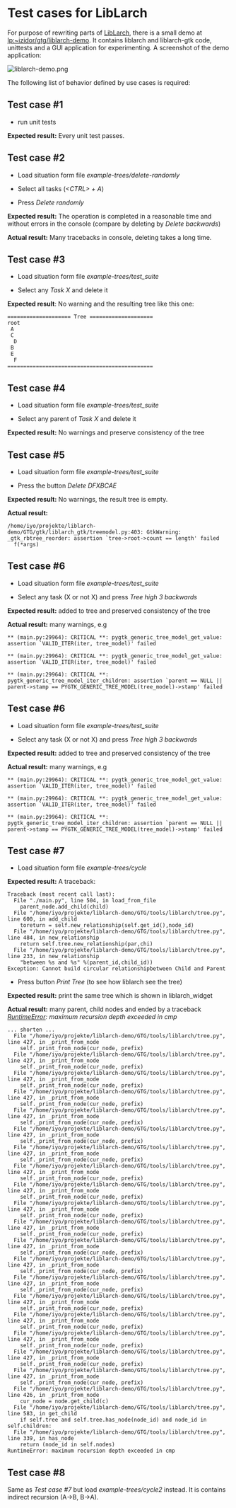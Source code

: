 # Test cases for LibLarch

For purpose of rewriting parts of [LibLarch](/gtg/liblarch), there is a
small demo at
[lp:~izidor/gtg/liblarch-demo](https://code.launchpad.net/~izidor/gtg/liblarch-demo).
It contains liblarch and liblarch-gtk code, unittests and a GUI
application for experimenting. A screenshot of the demo application:

![liblarch-demo.png](/Projects/liblarch/testcases?action=AttachFile&do=get&target=liblarch-demo.png "liblarch-demo.png")

The following list of behavior defined by use cases is required:

## Test case #1

-   run unit tests

**Expected result:** Every unit test passes.

## Test case #2

-   Load situation form file *example-trees/delete-randomly*

-   Select all tasks (*\<CTRL> + A*)

-   Press *Delete randomly*

**Expected result:** The operation is completed in a reasonable time and
without errors in the console (compare by deleting by *Delete
backwards*)

**Actual result:** Many tracebacks in console, deleting takes a long
time.

## Test case #3

-   Load situation form file *example-trees/test_suite*

-   Select any *Task X* and delete it

**Expected result**: No warning and the resulting tree like this one:

    ==================== Tree ====================
    root
     A
     C
      D
     B
     E
      F
    ==============================================

## Test case #4

-   Load situation form file *example-trees/test_suite*

-   Select any parent of *Task X* and delete it

**Expected result:** No warnings and preserve consistency of the tree

## Test case #5

-   Load situation form file *example-trees/test_suite*

-   Press the button *Delete DFXBCAE*

**Expected result:** No warnings, the result tree is empty.

**Actual result:**

    /home/iyo/projekte/liblarch-demo/GTG/gtk/liblarch_gtk/treemodel.py:403: GtkWarning: _gtk_rbtree_reorder: assertion `tree->root->count == length' failed 
      f(*args)

## Test case #6

-   Load situation form file *example-trees/test_suite*

-   Select any task (X or not X) and press *Tree high 3 backwards*

**Expected result:** added to tree and preserved consistency of the tree

**Actual result:** many warnings, e.g

    ** (main.py:29964): CRITICAL **: pygtk_generic_tree_model_get_value: assertion `VALID_ITER(iter, tree_model)' failed

    ** (main.py:29964): CRITICAL **: pygtk_generic_tree_model_get_value: assertion `VALID_ITER(iter, tree_model)' failed

    ** (main.py:29964): CRITICAL **: pygtk_generic_tree_model_iter_children: assertion `parent == NULL || parent->stamp == PYGTK_GENERIC_TREE_MODEL(tree_model)->stamp' failed

## Test case #6

-   Load situation form file *example-trees/test_suite*

-   Select any task (X or not X) and press *Tree high 3 backwards*

**Expected result:** added to tree and preserved consistency of the tree

**Actual result:** many warnings, e.g

    ** (main.py:29964): CRITICAL **: pygtk_generic_tree_model_get_value: assertion `VALID_ITER(iter, tree_model)' failed

    ** (main.py:29964): CRITICAL **: pygtk_generic_tree_model_get_value: assertion `VALID_ITER(iter, tree_model)' failed

    ** (main.py:29964): CRITICAL **: pygtk_generic_tree_model_iter_children: assertion `parent == NULL || parent->stamp == PYGTK_GENERIC_TREE_MODEL(tree_model)->stamp' failed

## Test case #7

-   Load situation form file *example-trees/cycle*

**Expected result:** A traceback:

    Traceback (most recent call last):
      File "./main.py", line 504, in load_from_file
        parent_node.add_child(child)
      File "/home/iyo/projekte/liblarch-demo/GTG/tools/liblarch/tree.py", line 600, in add_child
        toreturn = self.new_relationship(self.get_id(),node_id)
      File "/home/iyo/projekte/liblarch-demo/GTG/tools/liblarch/tree.py", line 484, in new_relationship
        return self.tree.new_relationship(par,chi)
      File "/home/iyo/projekte/liblarch-demo/GTG/tools/liblarch/tree.py", line 233, in new_relationship
        "between %s and %s" %(parent_id,child_id))
    Exception: Cannot build circular relationshipbetween Child and Parent

-   Press button *Print Tree* (to see how liblarch see the tree)

**Expected result:** print the same tree which is shown in
liblarch_widget

**Actual result:** many parent, child nodes and ended by a traceback
*[RuntimeError](/RuntimeError): maximum recursion depth exceeded in cmp*

    ... shorten ...
      File "/home/iyo/projekte/liblarch-demo/GTG/tools/liblarch/tree.py", line 427, in _print_from_node
        self._print_from_node(cur_node, prefix)
      File "/home/iyo/projekte/liblarch-demo/GTG/tools/liblarch/tree.py", line 427, in _print_from_node
        self._print_from_node(cur_node, prefix)
      File "/home/iyo/projekte/liblarch-demo/GTG/tools/liblarch/tree.py", line 427, in _print_from_node
        self._print_from_node(cur_node, prefix)
      File "/home/iyo/projekte/liblarch-demo/GTG/tools/liblarch/tree.py", line 427, in _print_from_node
        self._print_from_node(cur_node, prefix)
      File "/home/iyo/projekte/liblarch-demo/GTG/tools/liblarch/tree.py", line 427, in _print_from_node
        self._print_from_node(cur_node, prefix)
      File "/home/iyo/projekte/liblarch-demo/GTG/tools/liblarch/tree.py", line 427, in _print_from_node
        self._print_from_node(cur_node, prefix)
      File "/home/iyo/projekte/liblarch-demo/GTG/tools/liblarch/tree.py", line 427, in _print_from_node
        self._print_from_node(cur_node, prefix)
      File "/home/iyo/projekte/liblarch-demo/GTG/tools/liblarch/tree.py", line 427, in _print_from_node
        self._print_from_node(cur_node, prefix)
      File "/home/iyo/projekte/liblarch-demo/GTG/tools/liblarch/tree.py", line 427, in _print_from_node
        self._print_from_node(cur_node, prefix)
      File "/home/iyo/projekte/liblarch-demo/GTG/tools/liblarch/tree.py", line 427, in _print_from_node
        self._print_from_node(cur_node, prefix)
      File "/home/iyo/projekte/liblarch-demo/GTG/tools/liblarch/tree.py", line 427, in _print_from_node
        self._print_from_node(cur_node, prefix)
      File "/home/iyo/projekte/liblarch-demo/GTG/tools/liblarch/tree.py", line 427, in _print_from_node
        self._print_from_node(cur_node, prefix)
      File "/home/iyo/projekte/liblarch-demo/GTG/tools/liblarch/tree.py", line 427, in _print_from_node
        self._print_from_node(cur_node, prefix)
      File "/home/iyo/projekte/liblarch-demo/GTG/tools/liblarch/tree.py", line 427, in _print_from_node
        self._print_from_node(cur_node, prefix)
      File "/home/iyo/projekte/liblarch-demo/GTG/tools/liblarch/tree.py", line 427, in _print_from_node
        self._print_from_node(cur_node, prefix)
      File "/home/iyo/projekte/liblarch-demo/GTG/tools/liblarch/tree.py", line 427, in _print_from_node
        self._print_from_node(cur_node, prefix)
      File "/home/iyo/projekte/liblarch-demo/GTG/tools/liblarch/tree.py", line 427, in _print_from_node
        self._print_from_node(cur_node, prefix)
      File "/home/iyo/projekte/liblarch-demo/GTG/tools/liblarch/tree.py", line 427, in _print_from_node
        self._print_from_node(cur_node, prefix)
      File "/home/iyo/projekte/liblarch-demo/GTG/tools/liblarch/tree.py", line 427, in _print_from_node
        self._print_from_node(cur_node, prefix)
      File "/home/iyo/projekte/liblarch-demo/GTG/tools/liblarch/tree.py", line 426, in _print_from_node
        cur_node = node.get_child(c)
      File "/home/iyo/projekte/liblarch-demo/GTG/tools/liblarch/tree.py", line 583, in get_child
        if self.tree and self.tree.has_node(node_id) and node_id in self.children:
      File "/home/iyo/projekte/liblarch-demo/GTG/tools/liblarch/tree.py", line 339, in has_node
        return (node_id in self.nodes)
    RuntimeError: maximum recursion depth exceeded in cmp

## Test case #8

Same as *Test case #7* but load *example-trees/cycle2* instead. It is
contains indirect recursion (A->B, B->A).
